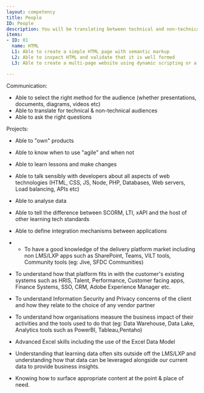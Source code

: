 ```yaml
---
layout: competency
title: People
ID: People
description: You will be translating between technical and non-technical audiences - and working at multiple levels within your organisation. 
items:
- ID: 01
  name: HTML
  L1: Able to create a simple HTML page with semantic markup
  L2: Able to inspect HTML and validate that it is well formed
  L3: Able to create a multi-page website using dynamic scripting or a static site generator

---
```





Communication:
- Able to select the right method for the audience (whether presentations, documents, diagrams, videos etc)
- Able to translate for technical & non-technical audiences
- Able to ask the right questions

Projects:
- Able to "own" products
- Able to know when to use "agile" and when not
- Able to learn lessons and make changes

- Able to talk sensibly with developers about all aspects of web technologies (HTML, CSS, JS, Node, PHP, Databases, Web servers, Load balancing, APIs etc)
- Able to analyse data
- Able to tell the difference between SCORM, LTI, xAPI and the host of other learning tech standards
- Able to define integration mechanisms between applications
- - To have a good knowledge of the delivery platform market including non LMS/LXP apps such as SharePoint, Teams, VILT tools, Community tools (eg: Jive, SFDC Communities)
- To understand how that platform fits in with the customer's existing systems such as HRIS, Talent, Performance, Customer facing apps, Finance Systems, SSO, CRM, Adobe Experience Manager etc.
- To understand Information Security and Privacy concerns of the client and how they relate to the choice of any vendor partner
- To understand how organisations measure the business impact of their activities and the tools used to do that (eg: Data Warehouse, Data Lake, Analytics tools such as PowerBI, Tableau,Pentaho)
- Advanced Excel skills including the use of the Excel Data Model
- Understanding that learning data often sits outside off the LMS/LXP and understanding how that data can be leveraged alongside our current data to provide business insights.
- Knowing how to surface appropriate content at the point & place of need.

